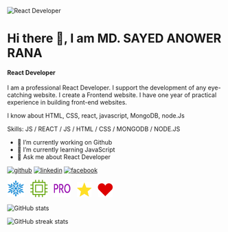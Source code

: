 ![React Developer](https://media.licdn.com/dms/image/D5616AQGAQ9SSflydsA/profile-displaybackgroundimage-shrink_350_1400/0/1714708528242?e=1725494400&v=beta&t=fyJEk5CHPN-H-0MOktSHlPnp1f2LYKXVGbUsKPN_teQ)

# Hi there 👋, I am MD. SAYED ANOWER RANA
#### React Developer

I am a professional React Developer. I support the development of any eye-catching website. I create a Frontend website. I have one year of practical experience in building front-end websites. 

I know about HTML, CSS, react, javascript, MongoDB, node.Js

Skills: JS / REACT / JS / HTML / CSS / MONGODB / NODE.JS

- 🔭 I’m currently working on Github 
- 🌱 I’m currently learning JavaScript 
- 💬 Ask me about React Developer 


[<img src='https://cdn.jsdelivr.net/npm/simple-icons@3.0.1/icons/github.svg' alt='github' height='40'>](https://github.com/msahrana)  [<img src='https://cdn.jsdelivr.net/npm/simple-icons@3.0.1/icons/linkedin.svg' alt='linkedin' height='40'>](https://www.linkedin.com/in/md-sayed-anower-hossain-9539b698/)  [<img src='https://cdn.jsdelivr.net/npm/simple-icons@3.0.1/icons/facebook.svg' alt='facebook' height='40'>](https://www.facebook.com/msahrana)  

<a href='https://archiveprogram.github.com/'><img src='https://raw.githubusercontent.com/acervenky/animated-github-badges/master/assets/acbadge.gif' width='40' height='40'></a> <a href='https://docs.github.com/en/developers'><img src='https://raw.githubusercontent.com/acervenky/animated-github-badges/master/assets/devbadge.gif' width='40' height='40'></a> <a href='https://github.com/pricing'><img src='https://raw.githubusercontent.com/acervenky/animated-github-badges/master/assets/pro.gif' width='40' height='40'></a> <a href='https://stars.github.com/'><img src='https://raw.githubusercontent.com/acervenky/animated-github-badges/master/assets/starbadge.gif' width='35' height='35'></a> <a href='https://docs.github.com/en/github/supporting-the-open-source-community-with-github-sponsors'><img src='https://raw.githubusercontent.com/acervenky/animated-github-badges/master/assets/sponsorbadge.gif' width='35' height='35'></a> 

![GitHub stats](https://github-readme-stats.vercel.app/api?username=msahrana&show_icons=true)  

![GitHub streak stats](https://streak-stats.demolab.com/?user=msahrana)  

